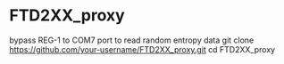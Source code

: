 # FTD2XX_proxy
bypass REG-1 to COM7 port to read random entropy data 
git clone https://github.com/your-username/FTD2XX_proxy.git
cd FTD2XX_proxy

